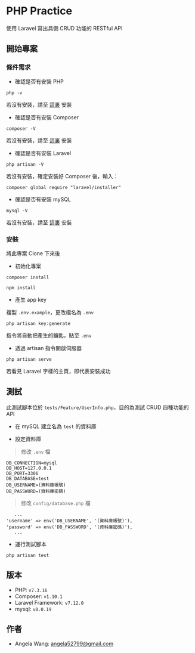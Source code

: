 # PHP Practice
使用 Laravel 寫出具備 CRUD 功能的 RESTful API

## 開始專案

### 條件需求
- 確認是否有安裝 PHP
    
```
php -v
```

若沒有安裝，請至 [這裏](https://www.php.net/manual/en/install.php) 安裝

- 確認是否有安裝 Composer

```
composer -V
```

若沒有安裝，請至 [這裏](https://getcomposer.org/download/) 安裝

- 確認是否有安裝 Laravel

```
php artisan -V
```

若沒有安裝，確定安裝好 Composer 後，輸入：

```
composer global require "laravel/installer"
```

- 確認是否有安裝 mySQL

```
mysql -V
```

若沒有安裝，請至 [這裏](https://dev.mysql.com/downloads/) 安裝

### 安裝
將此專案 Clone 下來後

- 初始化專案
```
composer install 
```
```
npm install
```

- 產生 app key

複製 `.env.example`，更改檔名為 `.env` 

```
php artisan key:generate
```

指令將自動把產生的鑰匙，貼至 `.env`

- 透過 artisan 指令開啟伺服器

```
php artisan serve
```

若看見 Laravel 字樣的主頁，即代表安裝成功

## 測試
此測試腳本位於 `tests/Feature/UserInfo.php`，目的為測試 CRUD 四種功能的 API

- 在 mySQL 建立名為 `test` 的資料庫

- 設定資料庫
   
> 修改 `.env` 檔

```
DB_CONNECTION=mysql
DB_HOST=127.0.0.1
DB_PORT=3306
DB_DATABASE=test
DB_USERNAME=(資料庫帳號)
DB_PASSWORD=(資料庫密碼)
```

> 修改 `config/database.php` 檔

```
   ...
'username' => env('DB_USERNAME', '(資料庫帳號)'),
'password' => env('DB_PASSWORD', '(資料庫密碼)'),
   ...
```

- 運行測試腳本

```
php artisan test
```

## 版本
- PHP: `v7.3.16`
- Composer: `v1.10.1`
- Laravel Framework: `v7.12.0`
- mysql: `v8.0.19`

## 作者
- Angela Wang: angela52799@gmail.com
